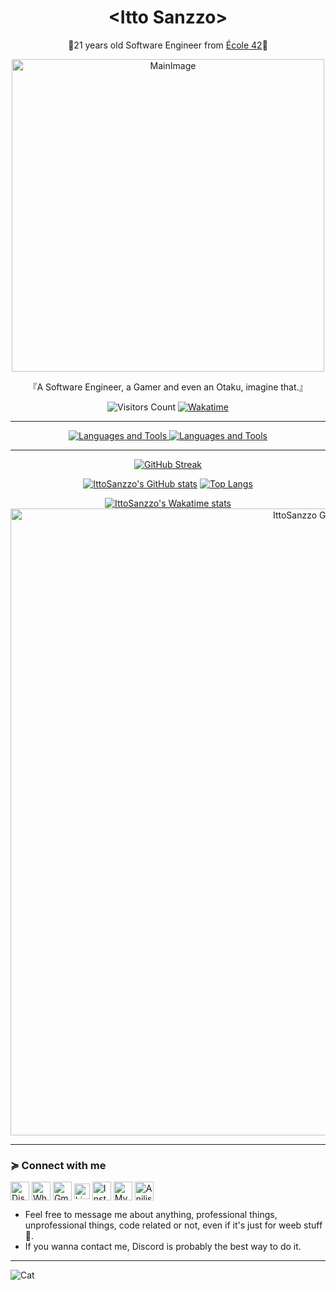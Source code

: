 <div align="center">
<h1>&ltItto Sanzzo&gt</h1>
<p>📜21 years old Software Engineer from <a href="https://42.fr/en/homepage/">École 42</a>📜</p>
<img width=500px src="https://i.imgur.com/yHtkpjK.png" alt="MainImage">
<p>『A Software Engineer, a Gamer and even an Otaku, imagine that.』</p>
<p>
<img alt="Visitors Count" src="https://visitcount.itsvg.in/api?id=IttoSanzzo&label=Profile%20Views&color=6&icon=0&pretty=false">
<a href="https://wakatime.com/@b6f12575-a4cd-45fe-bca3-d63aac6a5d32"><img alt="Wakatime" src="https://wakatime.com/badge/user/b6f12575-a4cd-45fe-bca3-d63aac6a5d32.svg"></a>
</p>
<hr>
<a href="https://skillicons.dev">
<img src="https://skillicons.dev/icons?i=html,css,tailwind,javascript,typescript,react,nodejs,c,cpp,cs,dotnet" alt="Languages and Tools">
<img src="https://skillicons.dev/icons?i=vscode,vim,git,docker,figma,linux,mysql,postgresql" alt="Languages and Tools">
</a>
<hr>
<p>
<a href="https://github.com/anuraghazra/github-readme-stats"><img alt="GitHub Streak" src="https://github-readme-streak-stats.herokuapp.com/?user=ittosanzzo&count_private=true&show_icons=true&theme=midnight-purple&area=true&hide_border=true&dates=00a7f6&sideNums=00a7f6&currStreakNum=00a7f6"></a>

</p>
<p>

<a href="https://github.com/anuraghazra/github-readme-stats"><img style="display: inline" alt="IttoSanzzo's GitHub stats" src="https://github-readme-stats.vercel.app/api?username=IttoSanzzo&count_private=true&show_icons=true&hide_border=true&theme=midnight-purple&text_color=00a7f6"></a>
<a href="https://github.com/anuraghazra/github-readme-stats"><img style="display: inline" alt="Top Langs" src="https://github-readme-stats.vercel.app/api/top-langs/?username=IttoSanzzo&count_private=true&show_icons=true&hide_border=true&theme=midnight-purple&text_color=00a7f6&layout=compact&langs_count=8"></a>

</p>
<a href="https://github.com/anuraghazra/github-readme-stats"><img alt="IttoSanzzo's Wakatime stats" src="https://github-readme-stats.vercel.app/api/wakatime?username=IttoSanzzo&hide_border=true&theme=midnight-purple&text_color=00a7f6&hide=fish"></a>
<a href="https://github.com/ryo-ma/github-profile-trophy"><img width=1003px src="https://github-profile-trophy.vercel.app/?username=ittosanzzo&theme=algolia&no-bg=true&no-frame=true&row=1" alt="IttoSanzzo Github Trophies"/></a>
<hr>
</div>

<h3>≽ Connect with me</h3>
<p align="left">

<a href="https://discordapp.com/users/301498447088058368" target="blank"><img align="center" src="https://i.postimg.cc/tJCkzYBH/Discord-Icon.png" alt="Discord" height="30" width="30" /></a>
<a href="https://wa.me/5521964058766" target="blank"><img align="center" src="https://i.postimg.cc/c4MZCJzB/Whatsapp-Icon.png" alt="Whatsapp" height="30" width="30" /></a>
<a href="mailto:konohittos+dev@gmail.com" target="blank"><img align="center" src="https://img.icons8.com/color/344/gmail-new.png" alt="Gmail" height="30" width="30" /></a>
<a href="https://www.linkedin.com/in/ittosanzzo/" target="blank"><img align="center" src="https://i.postimg.cc/1541KK74/Linkedin-Icon.png" alt="Linkedin" height="25" width="25" /></a>
<a href="https://www.instagram.com/ittos.sanzzo/" target="blank"><img align="center" src="https://raw.githubusercontent.com/rahuldkjain/github-profile-readme-generator/master/src/images/icons/Social/instagram.svg" alt="Instagram" height="30" width="30" /></a>
<a href="https://myanimelist.net/profile/IttoSanzzo" target="blank"><img align="center" src="https://i.imgur.com/jQ6g6BB.png" alt="MyAnimeList" height="30" width="30" /></a>
<a href="https://anilist.co/user/IttoSanzzo/" target="blank"><img align="center" src="https://i.imgur.com/72TZ7Dq.png" alt="Anilist" height="30" width="30" /></a>

</p>

-   Feel free to message me about anything, professional things, unprofessional things, code related or not, even if it's just for weeb stuff 🍵.
-   If you wanna contact me, Discord is probably the best way to do it.
<hr>
<img alt="Cat" src="https://i.postimg.cc/NM4JT4hY/16-Sem-T-tulo-20240929061253-removebg-preview.png">
